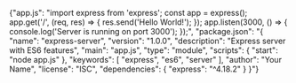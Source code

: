 {"app.js": "import express from 'express';
const app = express();
app.get('/', (req, res) => {
    res.send('Hello World!');
});
app.listen(3000, () => {
    console.log('Server is running on port 3000');
});", "package.json": "{
    \"name\": \"express-server\",
  \"version\": \"1.0.0\",
  \"description\": \"Express server with ES6 features\",
  \"main\": \"app.js\",
  \"type\": \"module\",
  \"scripts\": {
      \"start\": \"node app.js\"
  },
  \"keywords\": [
      \"express\",
    \"es6\",
    \"server\"
  ],
  \"author\": \"Your Name\",
  \"license\": \"ISC\",
  \"dependencies\": {
      \"express\": \"^4.18.2\"
  }
}"}   
 